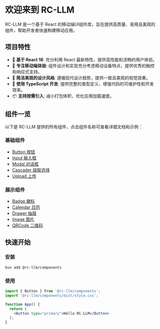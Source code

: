 # 欢迎来到 RC-LLM

RC-LLM 是一个基于 React 的移动端UI组件库，旨在提供高质量、易用且美观的组件，帮助开发者快速构建移动应用。

## 项目特性

- 🚀 **基于 React 18**: 充分利用 React 最新特性，提供高性能和流畅的用户体验。
- 📱 **专注移动端体验**: 组件设计和实现充分考虑移动设备特点，提供优秀的触控和响应式支持。
- 🎨 **简洁美观的设计风格**: 遵循现代设计趋势，提供一致且美观的视觉效果。
- 💪 **使用 TypeScript 开发**: 提供完整的类型定义，增强代码的可维护性和开发效率。
- 📦 **支持按需引入**: 减小打包体积，优化应用加载速度。

## 组件一览

以下是 RC-LLM 提供的所有组件，点击组件名称可查看详细文档和示例：

### 基础组件

- [Button 按钮](/components/button)
- [Input 输入框](/components/input)
- [Modal 对话框](/components/modal)
- [Cascader 级联选择](/components/cascader)
- [Upload 上传](/components/upload)

### 展示组件

- [Badge 徽标](/components/badge)
- [Calendar 日历](/components/calendar)
- [Drawer 抽屉](/components/drawer)
- [Image 图片](/components/image)
- [QRCode 二维码](/components/qrcode)

## 快速开始

### 安装

```bash
bun add @rc-llm/components
```

### 使用

```jsx
import { Button } from '@rc-llm/components';
import '@rc-llm/components/dist/style.css';

function App() {
  return (
    <Button type="primary">Hello RC-LLM</Button>
  );
}
```
